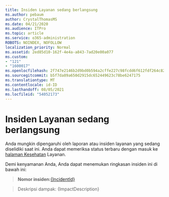 ```yaml
---
title: Insiden Layanan sedang berlangsung
ms.author: pebaum
author: CrystalThomasMS
ms.date: 04/21/2020
ms.audience: ITPro
ms.topic: article
ms.service: o365-administration
ROBOTS: NOINDEX, NOFOLLOW
localization_priority: Normal
ms.assetid: 2ed85d10-162f-4e4a-a843-7ad20e00a077
ms.custom:
- "121"
- "1600017"
ms.openlocfilehash: 2f747e2146b2d9bd0b594a2cffe227c98fcdd6f612fdf264c82fbda91f4fca99
ms.sourcegitcommit: b5f7da89a650d2915dc652449623c78be6247175
ms.translationtype: MT
ms.contentlocale: id-ID
ms.lasthandoff: 08/05/2021
ms.locfileid: "54052173"
---
```

# <a name="service-incident-in-progress"></a>Insiden Layanan sedang berlangsung

Anda mungkin dipengaruhi oleh laporan atau insiden layanan yang sedang diselidiki saat ini. Anda dapat memeriksa status terbaru dengan masuk ke [halaman Kesehatan](https://admin.microsoft.com/adminportal/home#/servicehealth) Layanan.
  
Demi kenyamanan Anda, Anda dapat menemukan ringkasan insiden ini di bawah ini:
  
> **Nomor insiden:**[{IncidentId}](https://admin.microsoft.com/adminportal/home#/servicehealth)
    
> Deskripsi dampak: {ImpactDescription}
